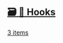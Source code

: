 ## [🗃️<!-- --> <!-- -->🎣 Hooks](/react-native-keyboard-controller/pr-preview/pr-986/docs/api/hooks/keyboard/use-keyboard-animation.md)

[3 items](/react-native-keyboard-controller/pr-preview/pr-986/docs/api/hooks/keyboard/use-keyboard-animation.md)
